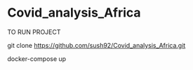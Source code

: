 # Covid_analysis_Africa


TO RUN PROJECT

git clone https://github.com/sush92/Covid_analysis_Africa.git

docker-compose up
